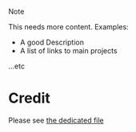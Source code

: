 > [!Note]
> This needs more content.
> Examples:
> - A good Description
> - A list of links to main projects
> 
> ...etc

# Credit
Please see [the dedicated file](./assets/README.md)
